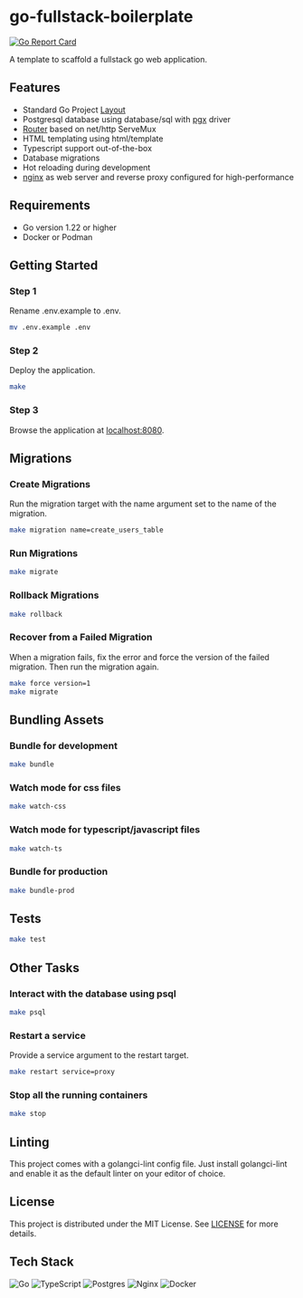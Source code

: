 # go-fullstack-boilerplate

[![Go Report Card](https://goreportcard.com/badge/github.com/ferdiebergado/go-fullstack-boilerplate)](https://goreportcard.com/report/github.com/ferdiebergado/go-fullstack-boilerplate)

A template to scaffold a fullstack go web application.

## Features

-   Standard Go Project [Layout](https://github.com/golang-standards/project-layout)
-   Postgresql database using database/sql with [pgx](https://pkg.go.dev/github.com/jackc/pgx/stdlib) driver
-   [Router](https://github.com/ferdiebergado/goexpress) based on net/http ServeMux
-   HTML templating using html/template
-   Typescript support out-of-the-box
-   Database migrations
-   Hot reloading during development
-   [nginx](https://nginx.org/en/) as web server and reverse proxy configured for high-performance

## Requirements

-   Go version 1.22 or higher
-   Docker or Podman

## Getting Started

### Step 1

Rename .env.example to .env.

```sh
mv .env.example .env
```

### Step 2

Deploy the application.

```sh
make
```

### Step 3

Browse the application at [localhost:8080](http://locahost:8080).

## Migrations

### Create Migrations

Run the migration target with the name argument set to the name of the migration.

```sh
make migration name=create_users_table
```

### Run Migrations

```sh
make migrate
```

### Rollback Migrations

```sh
make rollback
```

### Recover from a Failed Migration

When a migration fails, fix the error and force the version of the failed migration.
Then run the migration again.

```sh
make force version=1
make migrate
```

## Bundling Assets

### Bundle for development

```sh
make bundle
```

### Watch mode for css files

```sh
make watch-css
```

### Watch mode for typescript/javascript files

```sh
make watch-ts
```

### Bundle for production

```sh
make bundle-prod
```

## Tests

```sh
make test
```

## Other Tasks

### Interact with the database using psql

```sh
make psql
```

### Restart a service

Provide a service argument to the restart target.

```sh
make restart service=proxy
```

### Stop all the running containers

```sh
make stop
```

## Linting

This project comes with a golangci-lint config file. Just install golangci-lint and enable it as the default linter on your editor of choice.

## License

This project is distributed under the MIT License. See [LICENSE](https://github.com/ferdiebergado/go-fullstack-boilerplate/blob/main/LICENSE) for more details.

## Tech Stack

![Go](https://img.shields.io/badge/go-%2300ADD8.svg?style=for-the-badge&logo=go&logoColor=white) ![TypeScript](https://img.shields.io/badge/typescript-%23007ACC.svg?style=for-the-badge&logo=typescript&logoColor=white) ![Postgres](https://img.shields.io/badge/postgres-%23316192.svg?style=for-the-badge&logo=postgresql&logoColor=white) ![Nginx](https://img.shields.io/badge/nginx-%23009639.svg?style=for-the-badge&logo=nginx&logoColor=white) ![Docker](https://img.shields.io/badge/docker-%230db7ed.svg?style=for-the-badge&logo=docker&logoColor=white)
